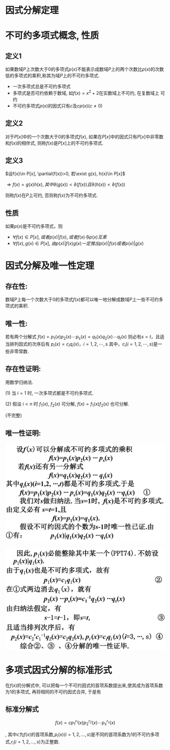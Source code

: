 # 因式分解定理

# 不可约多项式概念, 性质

## 定义1

如果数域$P$上次数大于0的多项式$p(x)$不能表示成数域$P$上的两个次数比$p(x)$的次数低的多项式的乘积,称其为域$P$上的不可约多项式.

* 一次多项式总是不可约多项式 
* 多项式是否可约依赖于数域, 如$f(x)= x^2+2$在实数域上不可约, 在复数域上 可约
* 不可约多项式$p(x)$的因式只有$c$及$cp(x)(c ≠0)$

## 定义2

对于$P[x]$中的一个次数大于0的多项式$f(x)$, 如果在$P[x]$中的因式只有$P[x]$中非零数和$f(x)$的相伴式, 则称$f(x)$是$P[x]$上的不可约多项式.

## 定义3

$设f(x)\in P[x], \partial(f(x))>0, 若\exist g(x), h(x)\in P[x]$

$\Rightarrow f(x)=g(x)h(x), 其中\partial(g(x))<\partial(f(x))且\partial(h(x))<\partial(f(x))$

则称$f(x)$在$P$上可约, 否则称$f(x)$为不可约多项式.

## 性质

如果$p(x)$是不可约多项式，则

* $\forall f(x)\in P[x],或者p(x)|f(x), 或者 f(x)与p(x)互素$
* $\forall f(x),g(x)\in P[x]$, $由p (x)|f(x)g(x)一定推出 p (x)|f (x)或者p (x)|g (x)$ 

# 因式分解及唯一性定理

## 存在性:

数域$P$上每一个次数大于0的多项式$f(x)$都可以唯一地分解成数域$P$上一些不可约多项式的乘积.

## 唯一性:

若有两个分解式 $f(x)=p_1(x)p_2(x)\cdots p_s(x)=q_1(x)q_2(x) \cdots q_t(x)$ 则必有$s=t$，且适当排列因式的次序后有 $p_i(x)=c_iq_i (x)，i=1,2,\cdots,s$ 其中，$c_i (i=1,2,\cdots,s)$是一些非零常数.

## 存在性证明:

用数学归纳法.

(1) 当 $i=1$ 时, 一次多项式都是不可约多项式.

(2) 假设 $i<n$ 时 $f_1(x)$, $f_2(x)$ 可分解, $f(x)=f_1(x)f_2(x)$ 也可分解.

(不完整)

## 唯一性证明:

![](2020-10-19-10-07-05.png)

![](2020-10-19-10-07-29.png)

# 多项式因式分解的标准形式

在$f(x)$的分解式中, 可以把每一个不可约因式的首项系数提出来,使其成为首项系数为1的多项式, 再将相同的不可约因式合并, 于是有

## 标准分解式

$$
f(x)=cp_1^{r_1}(x)p_2^{r_2}(x)\cdots p_s^{r_s}(x)
$$

, 其中$c$为$f(x)$的首项系数,$p_i(x)(i=1,2,…,s)$是不同的首项系数为1的不可约多项式,$r_i (i=1,2,…,s)$为正整数.